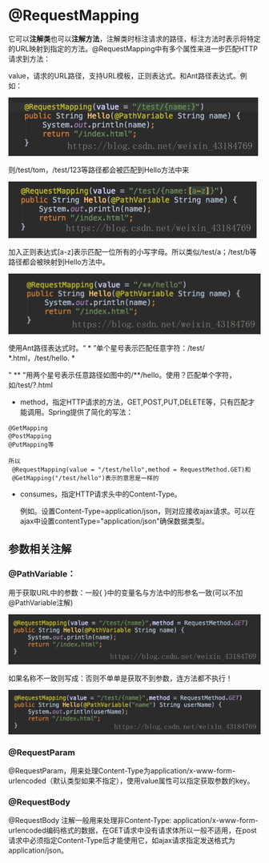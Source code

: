 # @RequestMapping

它可以**注解类**也可以**注解方法**，注解类时标注请求的路径，标注方法时表示将特定的URL映射到指定的方法。@RequestMapping中有多个属性来进一步匹配HTTP请求到方法：

value，请求的URL路径，支持URL模板，正则表达式。和Ant路径表达式。例如：

![在这里插入图片描述](Imag/20181025131341159)

则/test/tom，/test/123等路径都会被匹配到Hello方法中来

![在这里插入图片描述](Imag/2018102513115872)

加入正则表达式[a-z]表示匹配一位所有的小写字母。所以类似/test/a；/test/b等路径都会被映射到Hello方法中。

![img](Imag/20181025132003417)

使用Ant路径表达式时。“ * ”单个星号表示匹配任意字符：/test/ *.html，/test/hello. *

" ** "用两个星号表示任意路径如图中的/**/hello。使用？匹配单个字符，如/test/?.html

- method，指定HTTP请求的方法，GET,POST,PUT,DELETE等，只有匹配才能调用。Spring提供了简化的写法：

```
@GetMapping
@PostMapping
@PutMapping等

所以
 @RequestMapping(value = "/test/hello",method = RequestMethod.GET)和
 @GetMapping("/test/hello")表示的意思是一样的
```



- consumes，指定HTTP请求头中的Content-Type。

  例如。设置Content-Type=application/json，则对应接收ajax请求。可以在ajax中设置contentType="application/json"确保数据类型。



## 参数相关注解

### @PathVariable：

用于获取URL中的参数：一般{ }中的变量名与方法中的形参名一致(可以不加@PathVariable注解)

![在这里插入图片描述](Imag/20181025154455461)

如果名称不一致则写成：否则不单单是获取不到参数，连方法都不执行！

![在这里插入图片描述](Imag/20181025154620205)

### @RequestParam

@RequestParam，用来处理Content-Type为application/x-www-form-urlencoded（默认类型如果不指定），使用value属性可以指定获取参数的key。

### @RequestBody

@RequestBody 注解一般用来处理非Content-Type: application/x-www-form-urlencoded编码格式的数据，在GET请求中没有请求体所以一般不适用，在post请求中必须指定Content-Type后才能使用它，如ajax请求指定发送格式为application/json。